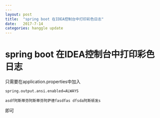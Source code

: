 ```yaml
---
---
layout: post
title:  "spring boot 在IDEA控制台中打印彩色日志"
date:   2017-7-14 
categories: hanggle update
---
```


# spring boot 在IDEA控制台中打印彩色日志
只需要在application.properties中加入
```
spring.output.ansi.enabled=ALWAYS

asdf阿斯蒂芬阿斯蒂芬阿萨德fasdfas dfsda阿斯顿发s

```
即可